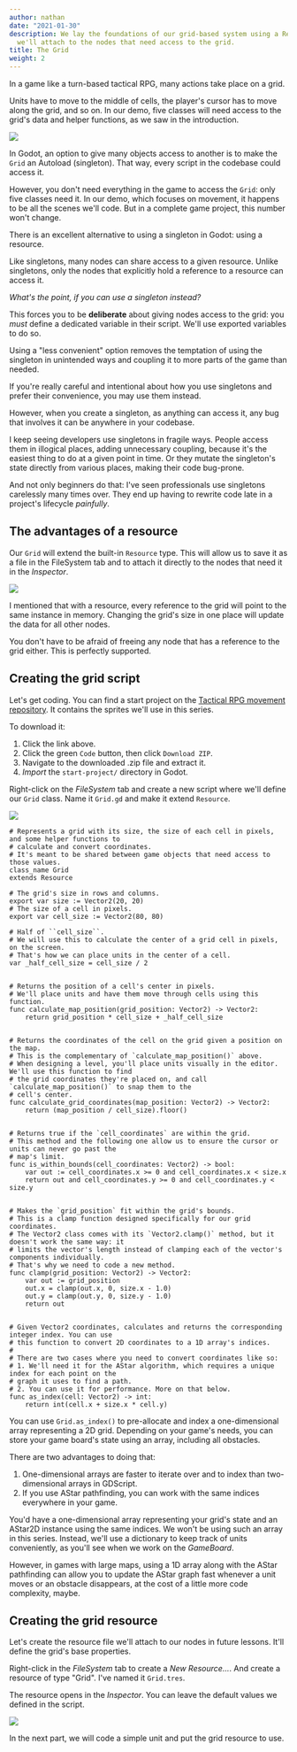 ```yaml
---
author: nathan
date: "2021-01-30"
description: We lay the foundations of our grid-based system using a Resource that
  we'll attach to the nodes that need access to the grid.
title: The Grid
weight: 2
---
```


In a game like a turn-based tactical RPG, many actions take place on a grid.

Units have to move to the middle of cells, the player's cursor has to move along the grid, and so on. In our demo, five classes will need access to the grid's data and helper functions, as we saw in the introduction.

![](00.introduction-code-structure.png)

In Godot, an option to give many objects access to another is to make the `Grid` an Autoload (singleton). That way, every script in the codebase could access it.

However, you don't need everything in the game to access the `Grid`: only five classes need it. In our demo, which focuses on movement, it happens to be all the scenes we'll code. But in a complete game project, this number won't change.

There is an excellent alternative to using a singleton in Godot: using a resource.

Like singletons, many nodes can share access to a given resource. Unlike singletons, only the nodes that explicitly hold a reference to a resource can access it. 

_What's the point, if you can use a singleton instead?_

This forces you to be **deliberate** about giving nodes access to the grid: you _must_ define a dedicated variable in their script. We'll use exported variables to do so.

Using a "less convenient" option removes the temptation of using the singleton in unintended ways and coupling it to more parts of the game than needed. 

If you're really careful and intentional about how you use singletons and prefer their convenience, you may use them instead.

However, when you create a singleton, as anything can access it, any bug that involves it can be anywhere in your codebase.

I keep seeing developers use singletons in fragile ways. People access them in illogical places, adding unnecessary coupling, because it's the easiest thing to do at a given point in time. Or they mutate the singleton's state directly from various places, making their code bug-prone.

And not only beginners do that: I've seen professionals use singletons carelessly many times over. They end up having to rewrite code late in a project's lifecycle _painfully_.

## The advantages of a resource

Our `Grid` will extend the built-in `Resource` type. This will allow us to save it as a file in the FileSystem tab and to attach it directly to the nodes that need it in the _Inspector_.

![](01.grid-resource-in-the-inspector.png)

I mentioned that with a resource, every reference to the grid will point to the same instance in memory. Changing the grid's size in one place will update the data for all other nodes.

You don't have to be afraid of freeing any node that has a reference to the grid either. This is perfectly supported.

## Creating the grid script

Let's get coding. You can find a start project on the [Tactical RPG movement repository](https://github.com/GDQuest/godot-2d-tactical-rpg-movement). It contains the sprites we'll use in this series.

To download it:

1. Click the link above.
2. Click the green `Code` button, then click `Download ZIP`.
3. Navigate to the downloaded .zip file and extract it.
4. _Import_ the `start-project/` directory in Godot.

Right-click on the _FileSystem_ tab and create a new script where we'll define our `Grid` class. Name it `Grid.gd` and make it extend `Resource`.

![](01.creating-grid-script.png)

```gdscript
# Represents a grid with its size, the size of each cell in pixels, and some helper functions to
# calculate and convert coordinates.
# It's meant to be shared between game objects that need access to those values.
class_name Grid
extends Resource

# The grid's size in rows and columns.
export var size := Vector2(20, 20)
# The size of a cell in pixels.
export var cell_size := Vector2(80, 80)

# Half of ``cell_size``.
# We will use this to calculate the center of a grid cell in pixels, on the screen.
# That's how we can place units in the center of a cell.
var _half_cell_size = cell_size / 2


# Returns the position of a cell's center in pixels.
# We'll place units and have them move through cells using this function.
func calculate_map_position(grid_position: Vector2) -> Vector2:
	return grid_position * cell_size + _half_cell_size


# Returns the coordinates of the cell on the grid given a position on the map.
# This is the complementary of `calculate_map_position()` above.
# When designing a level, you'll place units visually in the editor. We'll use this function to find
# the grid coordinates they're placed on, and call `calculate_map_position()` to snap them to the
# cell's center.
func calculate_grid_coordinates(map_position: Vector2) -> Vector2:
	return (map_position / cell_size).floor()


# Returns true if the `cell_coordinates` are within the grid.
# This method and the following one allow us to ensure the cursor or units can never go past the
# map's limit.
func is_within_bounds(cell_coordinates: Vector2) -> bool:
	var out := cell_coordinates.x >= 0 and cell_coordinates.x < size.x
	return out and cell_coordinates.y >= 0 and cell_coordinates.y < size.y


# Makes the `grid_position` fit within the grid's bounds.
# This is a clamp function designed specifically for our grid coordinates.
# The Vector2 class comes with its `Vector2.clamp()` method, but it doesn't work the same way: it
# limits the vector's length instead of clamping each of the vector's components individually.
# That's why we need to code a new method.
func clamp(grid_position: Vector2) -> Vector2:
	var out := grid_position
	out.x = clamp(out.x, 0, size.x - 1.0)
	out.y = clamp(out.y, 0, size.y - 1.0)
	return out


# Given Vector2 coordinates, calculates and returns the corresponding integer index. You can use
# this function to convert 2D coordinates to a 1D array's indices.
#
# There are two cases where you need to convert coordinates like so:
# 1. We'll need it for the AStar algorithm, which requires a unique index for each point on the
# graph it uses to find a path.
# 2. You can use it for performance. More on that below.
func as_index(cell: Vector2) -> int:
	return int(cell.x + size.x * cell.y)
```

You can use `Grid.as_index()` to pre-allocate and index a one-dimensional array representing a 2D grid. Depending on your game's needs, you can store your game board's state using an array, including all obstacles.

There are two advantages to doing that:

1. One-dimensional arrays are faster to iterate over and to index than two-dimensional arrays in GDScript.
2. If you use AStar pathfinding, you can work with the same indices everywhere in your game.

You'd have a one-dimensional array representing your grid's state and an AStar2D instance using the same indices. We won't be using such an array in this series. Instead, we'll use a dictionary to keep track of units conveniently, as you'll see when we work on the _GameBoard_.

However, in games with large maps, using a 1D array along with the AStar pathfinding can allow you to update the AStar graph fast whenever a unit moves or an obstacle disappears, at the cost of a little more code complexity, maybe.

## Creating the grid resource

Let's create the resource file we'll attach to our nodes in future lessons. It'll define the grid's base properties.

Right-click in the _FileSystem_ tab to create a _New Resource..._. And create a resource of type "Grid". I've named it `Grid.tres`.

The resource opens in the _Inspector_. You can leave the default values we defined in the script.

![](01.our-grid-resource.png)

In the next part, we will code a simple unit and put the grid resource to use.
